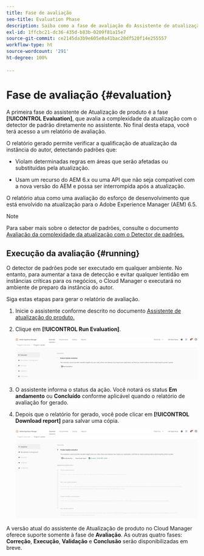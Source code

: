 ```yaml
---
title: Fase de avaliação
seo-title: Evaluation Phase
description: Saiba como a fase de avaliação do Assistente de atualização de produto avalia a complexidade da atualização com o detector de padrão.
exl-id: 1ffcbc21-dc36-435d-b83b-0209f81a15e7
source-git-commit: ce2145da3b9e605e8a41bac28df520f14e255557
workflow-type: ht
source-wordcount: '291'
ht-degree: 100%

---
```



# Fase de avaliação {#evaluation}

A primeira fase do assistente de Atualização de produto é a fase **[!UICONTROL Evaluation]**, que avalia a complexidade da atualização com o detector de padrão diretamente no assistente. No final desta etapa, você terá acesso a um relatório de avaliação.

O relatório gerado permite verificar a qualificação de atualização da instância do autor, detectando padrões que:

* Violam determinadas regras em áreas que serão afetadas ou substituídas pela atualização.

* Usam um recurso do AEM 6.x ou uma API que não seja compatível com a nova versão do AEM e possa ser interrompida após a atualização.

O relatório atua como uma avaliação do esforço de desenvolvimento que está envolvido na atualização para o Adobe Experience Manager (AEM) 6.5.

>[!NOTE]
>
>Para saber mais sobre o detector de padrões, consulte o documento [Avaliação da complexidade da atualização com o Detector de padrões.](https://experienceleague.adobe.com/docs/experience-manager-65/deploying/upgrading/pattern-detector.html?lang=pt-BR)

## Execução da avaliação {#running}

O detector de padrões pode ser executado em qualquer ambiente. No entanto, para aumentar a taxa de detecção e evitar qualquer lentidão em instâncias críticas para os negócios, o Cloud Manager o executará no ambiente de preparo da instância do autor.

Siga estas etapas para gerar o relatório de avaliação.

1. Inicie o assistente conforme descrito no documento [Assistente de atualização do produto.](/help/product-update-wizard/overview.md)

1. Clique em **[!UICONTROL Run Evaluation]**.

   ![Executar avaliação](/help/assets/Run-Evaluation.png)

1. O assistente informa o status da ação. Você notará os status **Em andamento** ou **Concluído** conforme aplicável quando o relatório de avaliação for gerado.

1. Depois que o relatório for gerado, você pode clicar em **[!UICONTROL Download report]** para salvar uma cópia.

   ![Relatório criado](/help/assets/Evaluation-1.png)

A versão atual do assistente de Atualização de produto no Cloud Manager oferece suporte somente à fase de **Avaliação**. As outras quatro fases: **Correção**, **Execução**, **Validação** e **Conclusão** serão disponibilizadas em breve.
